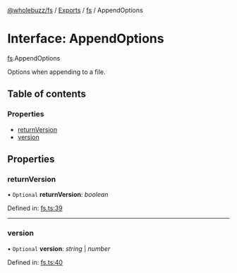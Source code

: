 [@wholebuzz/fs](../README.md) / [Exports](../modules.md) / [fs](../modules/fs.md) / AppendOptions

# Interface: AppendOptions

[fs](../modules/fs.md).AppendOptions

Options when appending to a file.

## Table of contents

### Properties

- [returnVersion](fs.appendoptions.md#returnversion)
- [version](fs.appendoptions.md#version)

## Properties

### returnVersion

• `Optional` **returnVersion**: *boolean*

Defined in: [fs.ts:39](https://github.com/wholebuzz/fs/blob/master/src/fs.ts#L39)

___

### version

• `Optional` **version**: *string* \| *number*

Defined in: [fs.ts:40](https://github.com/wholebuzz/fs/blob/master/src/fs.ts#L40)
